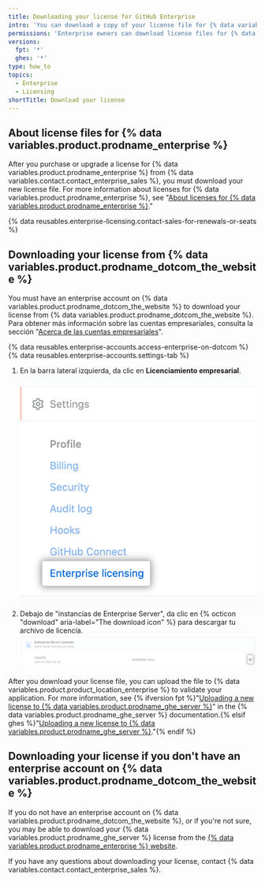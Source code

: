 ```yaml
---
title: Downloading your license for GitHub Enterprise
intro: 'You can download a copy of your license file for {% data variables.product.prodname_ghe_server %}.'
permissions: 'Enterprise owners can download license files for {% data variables.product.prodname_ghe_server %}.'
versions:
  fpt: '*'
  ghes: '*'
type: how_to
topics:
  - Enterprise
  - Licensing
shortTitle: Download your license
---
```


## About license files for {% data variables.product.prodname_enterprise %}

After you purchase or upgrade a license for {% data variables.product.prodname_enterprise %} from {% data variables.contact.contact_enterprise_sales %}, you must download your new license file. For more information about licenses for {% data variables.product.prodname_enterprise %}, see "[About licenses for {% data variables.product.prodname_enterprise %}](/billing/managing-your-license-for-github-enterprise/about-licenses-for-github-enterprise)."

{% data reusables.enterprise-licensing.contact-sales-for-renewals-or-seats %}

## Downloading your license from {% data variables.product.prodname_dotcom_the_website %}

You must have an enterprise account on {% data variables.product.prodname_dotcom_the_website %} to download your license from {% data variables.product.prodname_dotcom_the_website %}. Para obtener más información sobre las cuentas empresariales, consulta la sección "[Acerca de las cuentas empresariales](/admin/overview/about-enterprise-accounts)".

{% data reusables.enterprise-accounts.access-enterprise-on-dotcom %}
{% data reusables.enterprise-accounts.settings-tab %}
1. En la barra lateral izquierda, da clic en **Licenciamiento empresarial**. ![Pestaña de "Licencias empresariales" en la barra lateral de configuración para la cuenta empresarial](/assets/images/help/enterprises/enterprise-licensing-tab.png)
1. Debajo de "instancias de Enterprise Server", da clic en {% octicon "download" aria-label="The download icon" %} para descargar tu archivo de licencia. ![Descargar la licencia de GitHub Enterprise Server](/assets/images/help/business-accounts/download-ghes-license.png)

After you download your license file, you can upload the file to {% data variables.product.product_location_enterprise %} to validate your application. For more information, see {% ifversion fpt %}"[Uploading a new license to {% data variables.product.prodname_ghe_server %}](/enterprise-server/billing/managing-your-license-for-github-enterprise/uploading-a-new-license-to-github-enterprise-server)" in the {% data variables.product.prodname_ghe_server %} documentation.{% elsif ghes %}"[Uploading a new license to {% data variables.product.prodname_ghe_server %}](/enterprise-server/billing/managing-your-license-for-github-enterprise/uploading-a-new-license-to-github-enterprise-server)."{% endif %}

## Downloading your license if you don't have an enterprise account on {% data variables.product.prodname_dotcom_the_website %}

If you do not have an enterprise account on {% data variables.product.prodname_dotcom_the_website %}, or if you're not sure, you may be able to download your {% data variables.product.prodname_ghe_server %} license from the [{% data variables.product.prodname_enterprise %} website](https://enterprise.github.com/download).

If you have any questions about downloading your license, contact {% data variables.contact.contact_enterprise_sales %}.
